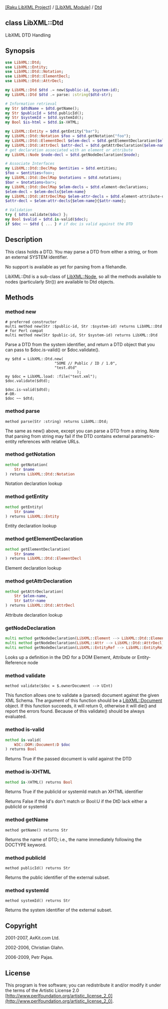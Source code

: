 [[Raku LibXML Project]](https://libxml-raku.github.io)
 / [[LibXML Module]](https://libxml-raku.github.io/LibXML-raku)
 / [Dtd](https://libxml-raku.github.io/LibXML-raku/Dtd)

class LibXML::Dtd
-----------------

LibXML DTD Handling

Synopsis
--------

```raku
use LibXML::Dtd;
use LibXML::Entity;
use LibXML::Dtd::Notation;
use LibXML::Dtd::ElementDecl;
use LibXML::Dtd::AttrDecl;

my LibXML::Dtd $dtd .= new($public-id, $system-id);
my LibXML::Dtd $dtd .= parse: :string($dtd-str);

# Information retrieval
my Str $dtdName = $dtd.getName();
my Str $publicId = $dtd.publicId();
my Str $systemId = $dtd.systemId();
my Bool $is-html = $dtd.is-XHTML;

my LibXML::Entity = $dtd.getEntity("bar");
my LibXML::Dtd::Notation $foo = $dtd.getNotation("foo");
my LibXML::Dtd::ElementDecl $elem-decl = $dtd.getElementDeclaration($elem-name);
my LibXML::Dtd::AttrDecl $attr-decl = $dtd.getAttrDeclaration($elem-name, $attr-name);
# get declaration associated with an element or attribute
my LibXML::Node $node-decl = $dtd.getNodeDeclaration($node);

# Associate Interfaces
my LibXML::Dtd::DeclMap $entities = $dtd.entities;
$foo = $entities<foo>;
my LibXML::Dtd::DeclMap $notations = $dtd.notations;
$bar = $notations<bar>;
my LibXML::Dtd::DeclMap $elem-decls = $dtd.element-declarations;
$elem-decl = $elem-decls{$elem-name}
my LibXML::Dtd::AttrDeclMap $elem-attr-decls = $dtd.element-attribute-declarations;
$attr-decl = $elem-attr-decls{$elem-name}{$attr-name};

# Validation
try { $dtd.validate($doc) };
my Bool $valid = $dtd.is-valid($doc);
if $doc ~~ $dtd { ... } # if doc is valid against the DTD
```

Description
-----------

This class holds a DTD. You may parse a DTD from either a string, or from an external SYSTEM identifier.

No support is available as yet for parsing from a filehandle.

LibXML::Dtd is a sub-class of [LibXML::Node](https://libxml-raku.github.io/LibXML-raku/Node), so all the methods available to nodes (particularly Str()) are available to Dtd objects.

Methods
-------

### method new

    # preferred constructor
    multi method new(Str :$public-id, Str :$system-id) returns LibXML::Dtd
    # for Perl compat
    multi method new(Str $public-id, Str $system-id) returns LibXML::Dtd

Parse a DTD from the system identifier, and return a DTD object that you can pass to $doc.is-valid() or $doc.validate().

    my $dtd = LibXML::Dtd.new(
                          "SOME // Public / ID / 1.0",
                          "test.dtd"
                                    );
    my $doc = LibXML.load: :file("test.xml");
    $doc.validate($dtd);

    $doc.is-valid($dtd);
    #-OR-
    $doc ~~ $dtd;

### method parse

    method parse(Str :string) returns LibXML::Dtd;

The same as new() above, except you can parse a DTD from a string. Note that parsing from string may fail if the DTD contains external parametric-entity references with relative URLs.

### method getNotation

```raku
method getNotation(
    Str $name
) returns LibXML::Dtd::Notation
```

Notation declaration lookup

### method getEntity

```raku
method getEntity(
    Str $name
) returns LibXML::Entity
```

Entity declaration lookup

### method getElementDeclaration

```raku
method getElementDeclaration(
    Str $name
) returns LibXML::Dtd::ElementDecl
```

Element declaration lookup

### method getAttrDeclaration

```raku
method getAttrDeclaration(
    Str $elem-name,
    Str $attr-name
) returns LibXML::Dtd::AttrDecl
```

Attribute declaration lookup

### getNodeDeclaration

```raku
multi method getNodeDeclaration(LibXML::Element --> LibXML::Dtd::ElementDecl);
multi method getNodeDeclaration(LibXML::Attr --> LibXML::Dtd::AttrDecl);
multi method getNodeDeclaration(LibXML::EntityRef --> LibXML::EntityRe);
```

Looks up a definition in the DtD for a DOM Element, Attribute or Entity-Reference node

### method validate

    method validate($doc = $.ownerDocument --> UInt)

This function allows one to validate a (parsed) document against the given XML Schema. The argument of this function should be a [LibXML::Document](https://libxml-raku.github.io/LibXML-raku/Document) object. If this function succeeds, it will return 0, otherwise it will die() and report the errors found. Because of this validate() should be always evaluated.

### method is-valid

```raku
method is-valid(
    W3C::DOM::Document:D $doc
) returns Bool
```

Returns True if the passed document is valid against the DTD

### method is-XHTML

```raku
method is-XHTML() returns Bool
```

Returns True if the publicId or systemId match an XHTML identifier

Returns False if the Id's don't match or Bool:U if the DtD lack either a publicId or systemId

### method getName

    method getName() returns Str

Returns the name of DTD; i.e., the name immediately following the DOCTYPE keyword.

### method publicId

    method publicId() returns Str

Returns the public identifier of the external subset.

### method systemId

    method systemId() returns Str

Returns the system identifier of the external subset.

Copyright
---------

2001-2007, AxKit.com Ltd.

2002-2006, Christian Glahn.

2006-2009, Petr Pajas.

License
-------

This program is free software; you can redistribute it and/or modify it under the terms of the Artistic License 2.0 [http://www.perlfoundation.org/artistic_license_2_0](http://www.perlfoundation.org/artistic_license_2_0).

